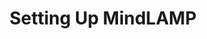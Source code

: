 ---
type: workflow
title: Setting Up MindLAMP
sidebar_label: Setting Up MindLAMP
audience: participants
phase: configuring
relatedFunctions: []
relatedObjects: []
owner: eden-rozenblit
lastReviewed: 2025-09-05
---
